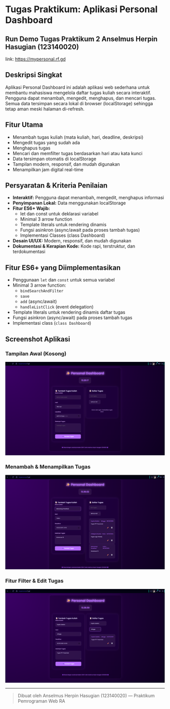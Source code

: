 # Tugas Praktikum: Aplikasi Personal Dashboard

## Run Demo Tugas Praktikum 2 Anselmus Herpin Hasugian (123140020)
link: https://mypersonal.rf.gd

## Deskripsi Singkat
Aplikasi Personal Dashboard ini adalah aplikasi web sederhana untuk membantu mahasiswa mengelola daftar tugas kuliah secara interaktif. Pengguna dapat menambah, mengedit, menghapus, dan mencari tugas. Semua data tersimpan secara lokal di browser (localStorage) sehingga tetap aman meski halaman di-refresh.

## Fitur Utama
- Menambah tugas kuliah (mata kuliah, hari, deadline, deskripsi)
- Mengedit tugas yang sudah ada
- Menghapus tugas
- Mencari dan memfilter tugas berdasarkan hari atau kata kunci
- Data tersimpan otomatis di localStorage
- Tampilan modern, responsif, dan mudah digunakan
- Menampilkan jam digital real-time

## Persyaratan & Kriteria Penilaian
- **Interaktif:** Pengguna dapat menambah, mengedit, menghapus informasi
- **Penyimpanan Lokal:** Data menggunakan localStorage
- **Fitur ES6+ Wajib:**
  - let dan const untuk deklarasi variabel
  - Minimal 3 arrow function
  - Template literals untuk rendering dinamis
  - Fungsi asinkron (async/await pada proses tambah tugas)
  - Implementasi Classes (class Dashboard)
- **Desain UI/UX:** Modern, responsif, dan mudah digunakan
- **Dokumentasi & Kerapian Kode:** Kode rapi, terstruktur, dan terdokumentasi

## Fitur ES6+ yang Diimplementasikan
- Penggunaan `let` dan `const` untuk semua variabel
- Minimal 3 arrow function:
  - `bindSearchAndFilter`
  - `save`
  - `add` (async/await)
  - `handleListClick` (event delegation)
- Template literals untuk rendering dinamis daftar tugas
- Fungsi asinkron (async/await) pada proses tambah tugas
- Implementasi class (`class Dashboard`)

## Screenshot Aplikasi

### Tampilan Awal (Kosong)
![Tampilan Awal](./1.png)

### Menambah & Menampilkan Tugas
![Tambah Tugas](./2.png)

### Fitur Filter & Edit Tugas
![Filter & Edit](./3.png)

---

> Dibuat oleh Anselmus Herpin Hasugian (123140020) — Praktikum Pemrograman Web RA


